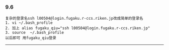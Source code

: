 
### 9.6

    复杂的登录名ssh l00504@login.fugaku.r-ccs.riken.jp改成简单的登录名
    1. vi ~/.bash_profile
    2. 加上 alias fugaku_qiu="ssh l00504@login.fugaku.r-ccs.riken.jp"
    3. source  ~/.bash_profile
    以后即可 用fugaku_qiu登录

-------------------------------------------------------------------

